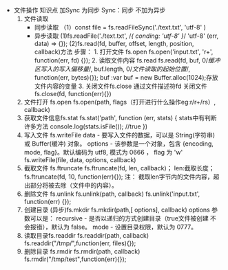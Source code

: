 - 文件操作 知识点 
  加Sync 为同步 Sync：同步
   不加为异步
    1. 文件读取
        - 同步读取
            （1）const file = fs.readFileSync('./text.txt', 'utf-8' )
        - 异步读取
            (1)fs.readFile('./text.txt', /*{ conding: 'utf-8' }*/ 'utf-8'   (err, data) => {});
            (2)fs.read(fd, buffer, offset, length, position, callback)方法
                步骤：
                1. 打开文件 fs.open
                    fs.open('input.txt', 'r+', function(err, fd) {});
                2. 读取文件内容 fs.read
                    fs.read(fd, buf, 0/*缓冲区写入的写入偏移量*/, buf.length, 0/*文件读取的起始位置*/, function(err, bytes){});
                    buf :var buf = new Buffer.alloc(1024);存放文件内容的变量
                3. 关闭文件fs.close
                    通过文件描述符fd 关闭文件 fs.close(fd, function(err){})
    2. 文件打开 fs.open
        fs.open(path, flags（打开进行什么操作eg:r/r+/rs）, callback)
    3. 获取文件信息fs.stat
        fs.stat('path', function (err, stats) {
            stats中有判断许多方法
        console.log(stats.isFile());         //true
        })
    4. 写入文件 fs.writeFile
        data - 要写入文件的数据，可以是 String(字符串) 或 Buffer(缓冲) 对象。
        options - 该参数是一个对象，包含 {encoding, mode, flag}。默认编码为 utf8, 模式为 0666 ， flag 为 'w'
        fs.writeFile(file, data, options, callback)
    5. 截取文件 fs.ftruncate
        fs.ftruncate(fd, len, callback)；
        len:截取长度；
        fs.ftruncate(fd, 10, function(err){});
        注： 截取len字节内的文件内容，超出部分将被去除（文件中的内容）。
    6. 删除文件 fs.unlink
        fs.unlink(path, callback)
        fs.unlink('input.txt', function(err) {});
    7. 创建目录 (异步)fs.mkdir
        fs.mkdir(path,[ options], callback)
        options 参数可以是：
            recursive - 是否以递归的方式创建目录（true文件被创建 不会报错），默认为 false。
            mode - 设置目录权限，默认为 0777。
    8. 读取目录fs.readdir
        fs.readdir(path, callback)
        fs.readdir("/tmp/",function(err, files){});
    9. 删除目录 fs.rmdir
        fs.rmdir(path, callback)
        fs.rmdir("/tmp/test",function(err){});
        



